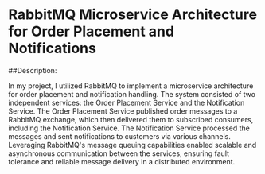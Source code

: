 # RabbitMQ Microservice Architecture for Order Placement and Notifications

##Description:

In my project, I utilized RabbitMQ to implement a microservice architecture for order placement and notification handling. The system consisted of two independent services: the Order Placement Service and the Notification Service. The Order Placement Service published order messages to a RabbitMQ exchange, which then delivered them to subscribed consumers, including the Notification Service. The Notification Service processed the messages and sent notifications to customers via various channels. Leveraging RabbitMQ's message queuing capabilities enabled scalable and asynchronous communication between the services, ensuring fault tolerance and reliable message delivery in a distributed environment.
